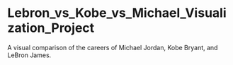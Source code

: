 # Lebron_vs_Kobe_vs_Michael_Visualization_Project
A visual comparison of the careers of Michael Jordan, Kobe Bryant, and LeBron James.
